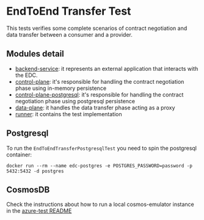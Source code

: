# EndToEnd Transfer Test

This tests verifies some complete scenarios of contract negotiation and data transfer between a consumer and a provider.

## Modules detail
* [backend-service](./backend-service): it represents an external application that interacts with the EDC.
* [control-plane](./control-plane): it's responsible for handling the contract negotiation phase using in-memory persistence
* [control-plane-postgresql](./control-plane-postgresql): it's responsible for handling the contract negotiation phase using postgresql persistence
* [data-plane](./data-plane): it handles the data transfer phase acting as a proxy
* [runner](./runner): it contains the test implementation


## Postgresql
To run the `EndToEndTransferPostgresqlTest` you need to spin the postgresql container:
```shell
docker run --rm --name edc-postgres -e POSTGRES_PASSWORD=password -p 5432:5432 -d postgres
```

## CosmosDB
Check the instructions about how to run a local cosmos-emulator instance in the [azure-test README](../../extensions/azure/azure-test/README.md)